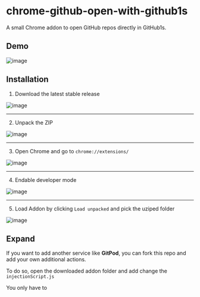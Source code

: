 # chrome-github-open-with-github1s

A small Chrome addon to open GitHub repos directly in GitHub1s.

## Demo

![image](https://user-images.githubusercontent.com/41482988/122925027-badb6f00-d366-11eb-9a91-52189478d178.png)

## Installation

1. Download the latest stable release

![image](https://user-images.githubusercontent.com/41482988/122925335-068e1880-d367-11eb-8208-73f0002bc57b.png)

---

2. Unpack the ZIP

![image](https://user-images.githubusercontent.com/41482988/122927069-c9c32100-d368-11eb-9d5b-a48eb88cc15b.png)

---

3. Open Chrome and go to `chrome://extensions/`

![image](https://user-images.githubusercontent.com/41482988/122925335-068e1880-d367-11eb-8208-73f0002bc57b.png)

---

4. Endable developer mode

![image](https://user-images.githubusercontent.com/41482988/122926061-c4b1a200-d367-11eb-929b-d3f73ba8867b.jpeg)

---

5. Load Addon by clicking `Load unpacked` and pick the uziped folder

![image](https://user-images.githubusercontent.com/41482988/122927708-6f769000-d369-11eb-8f8c-39449d5aad1a.png)

## Expand

If you want to add another service like **GitPod**, you can fork this repo and add your own additional actions.

To do so, open the downloaded addon folder and add change the `injectionScript.js`

You only have to
